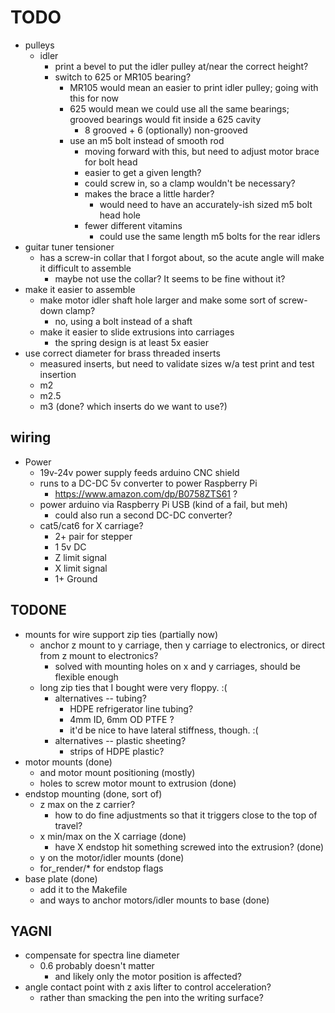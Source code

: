 # TODO

* pulleys
  * idler
    * print a bevel to put the idler pulley at/near the correct height?
    * switch to 625 or MR105 bearing?
      * MR105 would mean an easier to print idler pulley; going with this for now
      * 625 would mean we could use all the same bearings; grooved bearings would fit inside a 625 cavity
        * 8 grooved + 6 (optionally) non-grooved
      * use an m5 bolt instead of smooth rod
        * moving forward with this, but need to adjust motor brace for bolt head
        * easier to get a given length?
        * could screw in, so a clamp wouldn't be necessary?
        * makes the brace a little harder?
          * would need to have an accurately-ish sized m5 bolt head hole
        * fewer different vitamins
          * could use the same length m5 bolts for the rear idlers
* guitar tuner tensioner
  * has a screw-in collar that I forgot about, so the acute angle will make it difficult to assemble
    * maybe not use the collar? It seems to be fine without it?
* make it easier to assemble
  * make motor idler shaft hole larger and make some sort of screw-down clamp?
    * no, using a bolt instead of a shaft
  * make it easier to slide extrusions into carriages
    * the spring design is at least 5x easier
* use correct diameter for brass threaded inserts
  * measured inserts, but need to validate sizes w/a test print and test insertion
  * m2
  * m2.5
  * m3 (done? which inserts do we want to use?)

## wiring
* Power
  * 19v-24v power supply feeds arduino CNC shield
  * runs to a DC-DC 5v converter to power Raspberry Pi
    * https://www.amazon.com/dp/B0758ZTS61 ?
  * power arduino via Raspberry Pi USB (kind of a fail, but meh)
    * could also run a second DC-DC converter?
  * cat5/cat6 for X carriage?
    * 2+ pair for stepper
    * 1 5v DC
    * Z limit signal
    * X limit signal
    * 1+ Ground

## TODONE
* mounts for wire support zip ties (partially now)
  * anchor z mount to y carriage, then y carriage to electronics, or direct from z mount to electronics?
    * solved with mounting holes on x and y carriages, should be flexible enough
  * long zip ties that I bought were very floppy.  :(
    * alternatives -- tubing?
      * HDPE refrigerator line tubing?
      * 4mm ID, 6mm OD PTFE ?
      * it'd be nice to have lateral stiffness, though.  :(
    * alternatives -- plastic sheeting?
      * strips of HDPE plastic?
* motor mounts (done)
  * and motor mount positioning (mostly)
  * holes to screw motor mount to extrusion (done)
* endstop mounting (done, sort of)
  * z max on the z carrier?
    * how to do fine adjustments so that it triggers close to the top of travel?
  * x min/max on the X carriage (done)
    * have X endstop hit something screwed into the extrusion? (done)
  * y on the motor/idler mounts (done)
  * for_render/* for endstop flags
* base plate (done)
  * add it to the Makefile
  * and ways to anchor motors/idler mounts to base (done)

## YAGNI
* compensate for spectra line diameter
  * 0.6 probably doesn't matter
    * and likely only the motor position is affected?
* angle contact point with z axis lifter to control acceleration?
  * rather than smacking the pen into the writing surface?
